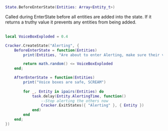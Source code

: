 ```lua
State.BeforeEnterState(Entities: Array<Entity_t>)
```
Called during EnterState before all entities are added into the state. If it returns a truthy value it prevents any entities from being added.
<br /><br />

```lua
local VoiceBoxExploded = 0.4

Cracker.CreateState("Alerting", {
    BeforeEnterState = function(Entities)
        print(Entities, "Are about to enter Alerting, make sure their voice boxes haven't exploded")

        return math.random() <= VoiceBoxExploded
    end;

    AfterEnterState = function(Entities)
        print("Voice boxes are safe, SCREAM")
        
        for _, Entity in ipairs(Entities) do
            task.delay(Entity.AlertingTime, function()
                --Stop alerting the others now
                Cracker.ExitStates({ "Alerting" }, { Entity })
            end)
        end
    end;
})
```